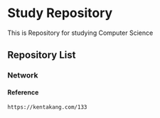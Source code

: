 # Study Repository

This is Repository for studying Computer Science

## Repository List

### Network

#### Reference

    https://kentakang.com/133
